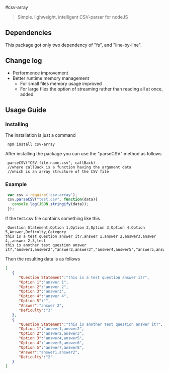 #csv-array
> Simple. lighweight, intelligent CSV-parser for nodeJS

## Dependencies
This package got only two dependency of "fs", and "line-by-line".

## Change log
* Performence improvement
* Better runtime memory management
  * For small files memory usage improved
  * For large files the option of streaming rather than reading all at once, added

## Usage Guide

### Installing

The installation is just a command

```
 npm install csv-array
```

After installing the package you can use the "parseCSV" method as follows
```
 parseCSV("CSV-file-name.csv", callBack)
 //where callBack is a function having the argument data 
 //which is an array structure of the CSV file
```
### Example

```javascript
 var csv = require('csv-array');
 csv.parseCSV("test.csv", function(data){
   console.log(JSON.stringify(data));
 });
``` 
If the test.csv file contains something like this

```
 Question Statement,Option 1,Option 2,Option 3,Option 4,Option 5,Answer,Deficulty,Category
this is a test question answer it?,answer 1,answer 2,answer3,answer 4,,answer 2,3,test
this is another test question answer it?,"answer1,answer2","answer2,answer3","answer4,answer5","answer5,answer6","answer7,answer8","answer1,answer2",2,test
```

Then the resulting data is as follows
```json
[  
   {  
      "Question Statement":"this is a test question answer it?",
      "Option 1":"answer 1",
      "Option 2":"answer 2",
      "Option 3":"answer3",
      "Option 4":"answer 4",
      "Option 5":"",
      "Answer":"answer 2",
      "Deficulty":"3"
   },
   {  
      "Question Statement":"this is another test question answer it?",
      "Option 1":"answer1,answer2",
      "Option 2":"answer2,answer3",
      "Option 3":"answer4,answer5",
      "Option 4":"answer5,answer6",
      "Option 5":"answer7,answer8",
      "Answer":"answer1,answer2",
      "Deficulty":"2"
   }
]
```

